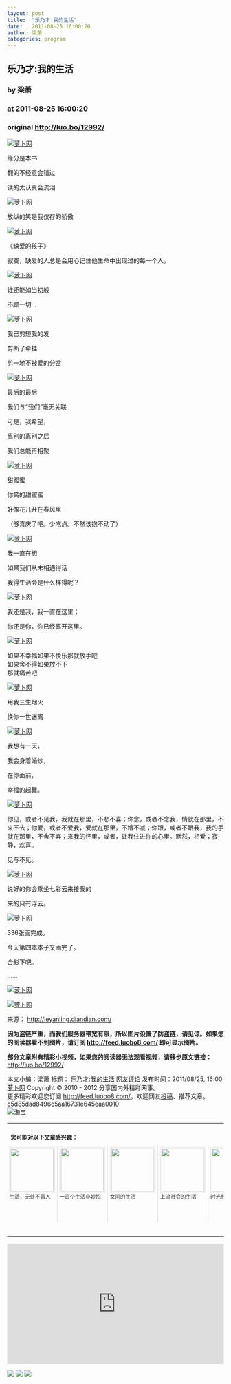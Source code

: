```yaml
---
layout: post
title:  "乐乃才:我的生活"
date:   2011-08-25 16:00:20
author: 梁萧
categories: program
---
```


## 乐乃才:我的生活
### by 梁萧
### at 2011-08-25 16:00:20
### original <http://luo.bo/12992/>

<p><a title="萝卜网" href="http://dulei.si/files/2011/08/24/72d21c93b07f5c1eb013172c554d0b3f.jpg"><img title="萝卜网" src="http://dulei.si/files/2011/08/24/72d21c93b07f5c1eb013172c554d0b3f.jpg" alt="萝卜网" border="0"></a></p><p>缘分是本书</p><p>翻的不经意会错过</p><p>读的太认真会流泪<span></span></p><p><a title="萝卜网" href="http://dulei.si/files/2011/08/24/08643614385079dc9e4c41d4223abba9.jpg"><img title="萝卜网" src="http://dulei.si/files/2011/08/24/08643614385079dc9e4c41d4223abba9.jpg" alt="萝卜网" border="0"></a></p><p>放纵的笑是我仅存的骄傲</p><p><a title="萝卜网" href="http://dulei.si/files/2011/08/24/079aadb3542f2bd7d6a157f77b126858.jpg"><img title="萝卜网" src="http://dulei.si/files/2011/08/24/079aadb3542f2bd7d6a157f77b126858.jpg" alt="萝卜网" border="0"></a></p><p>《缺爱的孩子》</p><p>寂寞，缺爱的人总是会用心记住他生命中出现过的每一个人。</p><p><a title="萝卜网" href="http://dulei.si/files/2011/08/24/ed633289a3a84e20dcbe91701c065951.jpg"><img title="萝卜网" src="http://dulei.si/files/2011/08/24/ed633289a3a84e20dcbe91701c065951.jpg" alt="萝卜网" border="0"></a></p><p>谁还能如当初般</p><p>不顾一切...</p><p><a title="萝卜网" href="http://dulei.si/files/2011/08/24/839862d7372e66b83fcce8ba69a9fa53.jpg"><img title="萝卜网" src="http://dulei.si/files/2011/08/24/839862d7372e66b83fcce8ba69a9fa53.jpg" alt="萝卜网" border="0"></a></p><p>我已剪短我的发</p><p>剪断了牵挂</p><p>剪一地不被爱的分岔</p><p><a title="萝卜网" href="http://dulei.si/files/2011/08/24/01dbff55e3d999caa2838f0f54879e2b.jpg"><img title="萝卜网" src="http://dulei.si/files/2011/08/24/01dbff55e3d999caa2838f0f54879e2b.jpg" alt="萝卜网" border="0"></a></p><p>最后的最后</p><p>我们与“我们”毫无关联</p><p>可是，我希望，</p><p>离别的离别之后</p><p>我们总能再相聚</p><p><a title="萝卜网" href="http://dulei.si/files/2011/08/24/b586af9839c606c30c01f53002cef677.jpg"><img title="萝卜网" src="http://dulei.si/files/2011/08/24/b586af9839c606c30c01f53002cef677.jpg" alt="萝卜网" border="0"></a></p><p>甜蜜蜜</p><p>你笑的甜蜜蜜</p><p>好像花儿开在春风里</p><p>（够喜庆了吧。少吃点。不然该抱不动了）</p><p><a title="萝卜网" href="http://dulei.si/files/2011/08/24/768f1159b4737858f4c49dad4f4ade49.jpg"><img title="萝卜网" src="http://dulei.si/files/2011/08/24/768f1159b4737858f4c49dad4f4ade49.jpg" alt="萝卜网" border="0"></a></p><p>我一直在想</p><p>如果我们从未相遇得话</p><p>我得生活会是什么样得呢？</p><p><a title="萝卜网" href="http://dulei.si/files/2011/08/24/ae010667d8674e8eb96f1a63713569aa.jpg"><img title="萝卜网" src="http://dulei.si/files/2011/08/24/ae010667d8674e8eb96f1a63713569aa.jpg" alt="萝卜网" border="0"></a></p><p>我还是我，我一直在这里；</p><p>你还是你，你已经离开这里。</p><p><a title="萝卜网" href="http://dulei.si/files/2011/08/24/3b8f3eda56402514fcaa9c84971c18fe.jpg"><img title="萝卜网" src="http://dulei.si/files/2011/08/24/3b8f3eda56402514fcaa9c84971c18fe.jpg" alt="萝卜网" border="0"></a></p><p>如果不幸福如果不快乐那就放手吧<br> 如果舍不得如果放不下<br> 那就痛苦吧</p><p><a title="萝卜网" href="http://dulei.si/files/2011/08/24/f0df147bf1aee66b5ee286b0768fad55.jpg"><img title="萝卜网" src="http://dulei.si/files/2011/08/24/f0df147bf1aee66b5ee286b0768fad55.jpg" alt="萝卜网" border="0"></a></p><p>用我三生烟火</p><p>换你一世迷离</p><p><a title="萝卜网" href="http://dulei.si/files/2011/08/24/dd741eb877d0d044ee4c162b6d99e505.jpg"><img title="萝卜网" src="http://dulei.si/files/2011/08/24/dd741eb877d0d044ee4c162b6d99e505.jpg" alt="萝卜网" border="0"></a></p><p>我想有一天，</p><p>我会身着婚纱，</p><p>在你面前，</p><p>幸福的起舞。</p><p><a title="萝卜网" href="http://dulei.si/files/2011/08/24/0b0c4967c4ff078201b3300f272db1d6.jpg"><img title="萝卜网" src="http://dulei.si/files/2011/08/24/0b0c4967c4ff078201b3300f272db1d6.jpg" alt="萝卜网" border="0"></a></p><p>你见，或者不见我，我就在那里，不悲不喜；你念，或者不念我，情就在那里，不来不去；你爱，或者不爱我，爱就在那里，不增不减；你跟，或者不跟我，我的手就在那里，不舍不弃；来我的怀里，或者，让我住进你的心里。默然，相爱；寂静，欢喜。</p><p>见与不见。</p><p><a title="萝卜网" href="http://dulei.si/files/2011/08/24/132ad485afb253731e7a43b0989ba8ee.jpg"><img title="萝卜网" src="http://dulei.si/files/2011/08/24/132ad485afb253731e7a43b0989ba8ee.jpg" alt="萝卜网" border="0"></a></p><p>说好的你会乘坐七彩云来接我的</p><p>来的只有浮云。</p><p><a title="萝卜网" href="http://dulei.si/files/2011/08/24/7d185a9fcaaeb922864fc528a80dd462.jpg"><img title="萝卜网" src="http://dulei.si/files/2011/08/24/7d185a9fcaaeb922864fc528a80dd462.jpg" alt="萝卜网" border="0"></a></p><p>336张画完成。</p><p>今天第四本本子又画完了。</p><p>合影下吧。</p><p>……</p><p><a title="萝卜网" href="http://dulei.si/files/2011/08/24/9392ddddd8d65112e02a9de2673ec565.jpg"><img title="萝卜网" src="http://dulei.si/files/2011/08/24/9392ddddd8d65112e02a9de2673ec565.jpg" alt="萝卜网" border="0"></a></p><p><a title="萝卜网" href="http://dulei.si/files/2011/08/24/bcbc3471f673b5666b4e4ed956b80ab1.jpg"><img title="萝卜网" src="http://dulei.si/files/2011/08/24/bcbc3471f673b5666b4e4ed956b80ab1.jpg" alt="萝卜网" border="0"></a></p><p>来源： <a href="http://leyanling.diandian.com/" rel="nofollow">http://leyanling.diandian.com/</a></p><p><strong>因为盗链严重，而我们服务器带宽有限，所以图片设置了防盗链，请见谅。如果您的阅读器看不到图片，请订阅 <a href="http://feed.luobo8.com/">http://feed.luobo8.com/</a> 即可显示图片。</strong></p><p><strong>部分文章附有精彩小视频，如果您的阅读器无法观看视频，请移步原文链接：</strong> <a href="http://luo.bo/12992/" title="乐乃才:我的生活">http://luo.bo/12992/</a></p> 本文小编：梁萧 标题： <a href="http://luo.bo/12992/" title="乐乃才:我的生活">乐乃才:我的生活</a> <a href="http://luo.bo/12992/#comments" title="to the comments">网友评论</a> 发布时间：2011/08/25, 16:00 <br> <a href="http://luo.bo/" title="萝卜网 - 人人都是艺术家">萝卜网</a> Copyright © 2010 - 2012 分享国内外精彩网事。<br> 更多精彩欢迎您订阅 <a href="http://feed.luobo8.com/">http://feed.luobo8.com/</a>，欢迎网友<a href="http://luo.bo/delivery/">投稿</a>、推荐文章。<br> c5d85dad8496c5aa16731e645eaa0010<br><a href="http://8.nf/1100" title="淘宝"><img src="http://dulei.si/files/2011/08/25/69cb3ea317a32c4e6143e665fdb20b14.300-250.jpg" alt="淘宝" border="0"></a><br><table cellspacing="0" cellpadding="3" border="0" style="clear:both"><tr><td colspan="5"><b><font size="-1" style="display:block!important;padding:20px 0 5px!important">您可能对以下文章感兴趣：</font></b></td></tr><tr><td width="106" valign="top" style="padding:5px!important;margin:0!important"> <a title="生活，无处不雷人" style="text-decoration:none!important" href="http://app.wumii.com/ext/redirect.htm?url=http%3A%2F%2Fluo.bo%2F12852%2F&amp;from=http%3A%2F%2Fluo.bo%2F12992%2F"> <img style="margin:0!important;padding:2px!important;border:1px solid #dddddd!important;width:100px!important;height:100px!important" src="http://static.wumii.com/site_images/2011/08/22/24228073.jpg" width="100px" height="100px"><br> <font size="-1" color="#333333" style="display:block!important;line-height:15px!important;width:106px!important;font:12px/15px arial!important;height:60px!important;margin:3px 0 0 0!important;padding:0!important;overflow:hidden!important">生活，无处不雷人</font> </a></td><td width="106" valign="top" style="padding:5px!important;margin:0!important;border-left:1px solid #dddddd!important"> <a title="一百个生活小妙招" style="text-decoration:none!important" href="http://app.wumii.com/ext/redirect.htm?url=http%3A%2F%2Fluo.bo%2F12841%2F&amp;from=http%3A%2F%2Fluo.bo%2F12992%2F"> <img style="margin:0!important;padding:2px!important;border:1px solid #dddddd!important;width:100px!important;height:100px!important" src="http://static.wumii.com/site_images/2011/08/22/24119809.jpg" width="100px" height="100px"><br> <font size="-1" color="#333333" style="display:block!important;line-height:15px!important;width:106px!important;font:12px/15px arial!important;height:60px!important;margin:3px 0 0 0!important;padding:0!important;overflow:hidden!important">一百个生活小妙招</font> </a></td><td width="106" valign="top" style="padding:5px!important;margin:0!important;border-left:1px solid #dddddd!important"> <a title="女同的生活" style="text-decoration:none!important" href="http://app.wumii.com/ext/redirect.htm?url=http%3A%2F%2Fluo.bo%2F12646%2F&amp;from=http%3A%2F%2Fluo.bo%2F12992%2F"> <img style="margin:0!important;padding:2px!important;border:1px solid #dddddd!important;width:100px!important;height:100px!important" src="http://static.wumii.com/site_images/2011/08/17/23203239.jpg" width="100px" height="100px"><br> <font size="-1" color="#333333" style="display:block!important;line-height:15px!important;width:106px!important;font:12px/15px arial!important;height:60px!important;margin:3px 0 0 0!important;padding:0!important;overflow:hidden!important">女同的生活</font> </a></td><td width="106" valign="top" style="padding:5px!important;margin:0!important;border-left:1px solid #dddddd!important"> <a title="上流社会的生活" style="text-decoration:none!important" href="http://app.wumii.com/ext/redirect.htm?url=http%3A%2F%2Fluo.bo%2F12503%2F&amp;from=http%3A%2F%2Fluo.bo%2F12992%2F"> <img style="margin:0!important;padding:2px!important;border:1px solid #dddddd!important;width:100px!important;height:100px!important" src="http://static.wumii.com/site_images/2011/08/14/22723376.jpg" width="100px" height="100px"><br> <font size="-1" color="#333333" style="display:block!important;line-height:15px!important;width:106px!important;font:12px/15px arial!important;height:60px!important;margin:3px 0 0 0!important;padding:0!important;overflow:hidden!important">上流社会的生活</font> </a></td><td width="106" valign="top" style="padding:5px!important;margin:0!important;border-left:1px solid #dddddd!important"> <a title="时光村落里的往事" style="text-decoration:none!important" href="http://app.wumii.com/ext/redirect.htm?url=http%3A%2F%2Fluo.bo%2F12829%2F&amp;from=http%3A%2F%2Fluo.bo%2F12992%2F"> <img style="margin:0!important;padding:2px!important;border:1px solid #dddddd!important;width:100px!important;height:100px!important" src="http://static.wumii.com/site_images/2011/08/21/23966877.jpg" width="100px" height="100px"><br> <font size="-1" color="#333333" style="display:block!important;line-height:15px!important;width:106px!important;font:12px/15px arial!important;height:60px!important;margin:3px 0 0 0!important;padding:0!important;overflow:hidden!important">时光村落里的往事</font> </a></td></tr><tr><td colspan="5" align="right"> <a style="text-decoration:none!important" href="http://www.wumii.com/widget/relatedItems.htm" title="无觅相关文章插件"> <font size="-1" color="#bbbbbb" style="display:block!important;font-family:arial!important;padding:5px 0!important;font-size:12px!important;color:#bbb!important">无觅</font> </a></td></tr></table><p><iframe src="http://feedads.g.doubleclick.net/~ah/f/7sv1ooo89v8jfelhdjk8plpa64/300/250?ca=1&amp;fh=280#http%3A%2F%2Fluo.bo%2F12992%2F" width="100%" height="280" frameborder="0" scrolling="no" marginwidth="0" marginheight="0"></iframe></p><div>
<a href="http://feeds.feedburner.com/~ff/tamd?a=wtS3s-EgkFw:WoJtgyJl94A:yIl2AUoC8zA"><img src="http://feeds.feedburner.com/~ff/tamd?d=yIl2AUoC8zA" border="0"></a> <a href="http://feeds.feedburner.com/~ff/tamd?a=wtS3s-EgkFw:WoJtgyJl94A:qj6IDK7rITs"><img src="http://feeds.feedburner.com/~ff/tamd?d=qj6IDK7rITs" border="0"></a> <a href="http://feeds.feedburner.com/~ff/tamd?a=wtS3s-EgkFw:WoJtgyJl94A:-BTjWOF_DHI"><img src="http://feeds.feedburner.com/~ff/tamd?i=wtS3s-EgkFw:WoJtgyJl94A:-BTjWOF_DHI" border="0"></a>
</div>